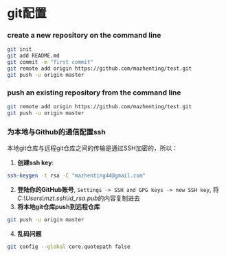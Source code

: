 # git配置

### create a new repository on the command line

```bash
git init
git add README.md
git commit -m "first commit"
git remote add origin https://github.com/mazhenting/test.git
git push -u origin master
```

### push an existing repository from the command line

```bash
git remote add origin https://github.com/mazhenting/test.git
git push -u origin master
```

### 为本地与Github的通信配置ssh

本地git仓库与远程git仓库之间的传输是通过SSH加密的，所以：

1. **创建ssh key**: 

```bash
ssh-keygen -t rsa -C "mazhenting44@gmail.com"
```

2. **登陆你的GitHub账号**, `Settings -> SSH and GPG keys -> new SSH key`, 将*C:\Users\mzt\.ssh\id_rsa.pub*的内容复制进去
3. **将本地git仓库push到远程仓库**

```bash
git push -u origin master
```

4. **乱码问题**

```bash
git config --global core.quotepath false
```

